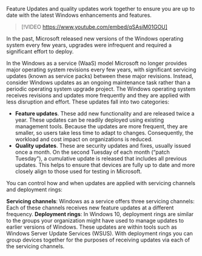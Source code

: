 Feature Updates and quality updates work together to ensure you are up to date with the latest Windows enhancements and features.

> [!VIDEO https://www.youtube.com/embed/qSAsiM01GOU]

In the past, Microsoft released new versions of the Windows operating system every few years, upgrades were infrequent and required a significant effort to deploy. 

In the Windows as a service (WaaS) model Microsoft no longer provides major operating system revisions every few years, with significant servicing updates (known as service packs) between these major revisions. Instead, consider Windows updates as an ongoing maintenance task rather than a periodic operating system upgrade project. The Windows operating system receives revisions and updates more frequently and they are applied with less disruption and effort. These updates fall into two categories: 

- **Feature updates**. These add new functionality and are released twice a year. These updates can be readily deployed using existing management tools. Because the updates are more frequent, they are smaller, so users take less time to adapt to changes. Consequently, the workload and cost impact on organizations is reduced. 
- **Quality updates**. These are security updates and fixes, usually issued once a month. On the second Tuesday of each month (“patch Tuesday”), a cumulative update is released that includes all previous updates. This helps to ensure that devices are fully up to date and more closely align to those used for testing in Microsoft. 

You can control how and when updates are applied with servicing channels and deployment rings:

**Servicing channels**: Windows as a service offers three servicing channels: Each of these channels receives new feature updates at a different frequency. 
**Deployment rings**: In Windows 10, deployment rings are similar to the groups your organization might have used to manage updates to earlier versions of Windows. These updates are within  tools such as Windows Server Update Services (WSUS). With deployment rings you can group devices together for the purposes of receiving updates via each of the servicing channels. 